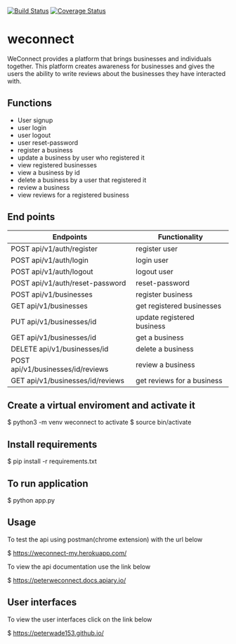 [![Build Status](https://travis-ci.org/peterwade153/weconnect.svg?branch=challenge2)](https://travis-ci.org/peterwade153/weconnect)
[![Coverage Status](https://coveralls.io/repos/github/peterwade153/weconnect/badge.svg?branch=master)](https://coveralls.io/github/peterwade153/weconnect?branch=master)
# weconnect
WeConnect provides a platform that brings businesses and individuals together. This platform 
creates awareness for businesses and gives the users the ability to write reviews about the 
businesses they have interacted with. 

## Functions
 - User signup
 - user login
 - user logout
 - user reset-password
 - register a business
 - update a business by user who registered it
 - view registered businesses
 - view a business by id
 - delete a business by a user that registered it
 - review a business
 - view reviews for a registered business
 
## End points
Endpoints                                |            Functionality
-----------------------------------------|-----------------------------------
POST      api/v1/auth/register           |        register user
POST      api/v1/auth/login              |        login user
POST      api/v1/auth/logout             |        logout user
POST      api/v1/auth/reset-password     |        reset-password
POST      api/v1/businesses              |        register business
GET       api/v1/businesses              |        get registered businesses
PUT       api/v1/businesses/id           |        update registered business
GET       api/v1/businesses/id           |        get a business 
DELETE    api/v1/businesses/id           |        delete a business
POST      api/v1/businesses/id/reviews   |        review a business
GET       api/v1/businesses/id/reviews   |        get reviews for a business


 
## Create a virtual enviroment and activate it

$ python3 -m venv weconnect
to activate
$ source bin/activate
## Install requirements

$ pip install -r requirements.txt

## To run application

$ python app.py

## Usage

To test the api using postman(chrome extension) with the url below

$ https://weconnect-my.herokuapp.com/

To view the api documentation use the link below

$ https://peterweconnect.docs.apiary.io/

## User interfaces

To view the user interfaces click on the link below

$ https://peterwade153.github.io/

